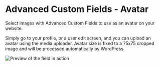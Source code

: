 # Advanced Custom Fields - Avatar #

Select images with Advanced Custom Fields to use as an avatar on your website.

Simply go to your profile, or a user edit screen, and you can upload an avatar using the media uploader. Avatar size is fixed to a 75x75 cropped image and will be processed automatically by WordPress.

![Preview of the field in action](https://s3-us-west-2.amazonaws.com/elasticbeanstalk-us-west-2-868470985522/ShareX/LimelightDept/2016/01/Profile_%E2%80%B9_Concealed_Nation_%E2%80%94_WordPress_-_Google_Ch_2016-01-13_15-41-13.jpg)
